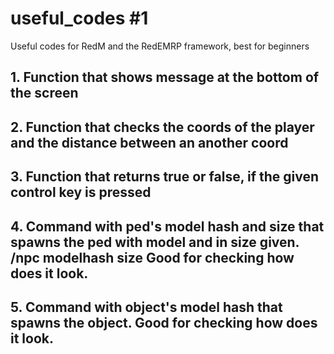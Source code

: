 # useful_codes #1
Useful codes for RedM and the RedEMRP framework, best for beginners

## 1. Function that shows message at the bottom of the screen
## 2. Function that checks the coords of the player and the distance between an another coord
## 3. Function that returns true or false, if the given control key is pressed
## 4. Command with ped's model hash and size that spawns the ped with model and in size given. /npc modelhash size Good for checking how does it look.
## 5. Command with object's model hash that spawns the object. Good for checking how does it look.
